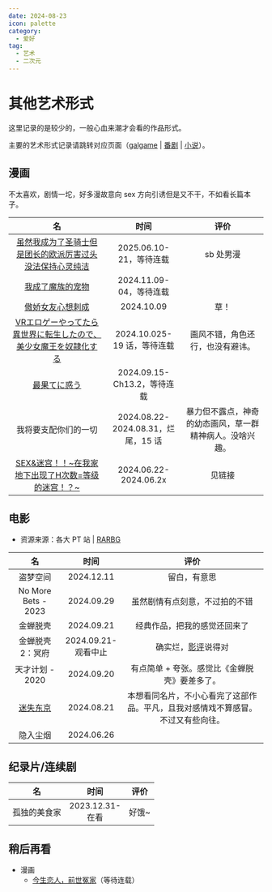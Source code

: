 ```yaml
---
date: 2024-08-23
icon: palette
category:
  - 爱好
tag:
  - 艺术
  - 二次元
---
```


# 其他艺术形式

这里记录的是较少的，一般心血来潮才会看的作品形式。

主要的艺术形式记录请跳转对应页面（[galgame](./galgame.md) | [番剧](./anime.md) | [小说](./books.md)）。

## 漫画

不太喜欢，剧情一坨，好多漫故意向 sex 方向引诱但是又不干，不如看长篇本子。

<!-- prettier-ignore -->
| 名 | 时间 | 评价 |
| :-: | :-: | :-: |
| [虽然我成为了圣骑士但是团长的欧派厉害过头没法保持心灵纯洁](https://www.manhuagui.com/comic/51315/) | 2025.06.10-<br/>21，等待连载 | sb 处男漫 |
| [我成了魔族的宠物](https://manhuagui.com/comic/53159/) | 2024.11.09-<br/>04，等待连载 |
| [傲娇女友心想刺成](https://manhuagui.com/comic/44973/) | 2024.10.09 | 草！ |
| [VRエロゲーやってたら異世界に転生したので、美少女魔王を奴隷化する](https://copymanga.tv/comic/vryouxizhuanshengyishijietiaojiaomowangmeishaonvclothoutsaber/chapter/519b94f4-65e3-11e9-8bc8-024352452ce0) | 2024.10.025-<br/>19 话，等待连载 | <dtlslong>画风不错，角色还行，也没有避讳。</dtlslong> |
| [最果てに惑う](https://mangabz.com/30986bz/) | 2024.09.15-<br/>Ch13.2，等待连载 |
| 我将要支配你们的一切 | 2024.08.22-<br/>2024.08.31，烂尾，15 话 | <dtlslong>暴力但不露点，神奇的幼态画风，草一群精神病人。没啥兴趣。</dtlslong> |
| [SEX&迷宫！！~在我家地下出现了H次数=等级的迷宫！？~](https://t.me/absolutexsH/2071) | 2024.06.22-<br/>2024.06.2x | 见链接 |

## 电影

- 资源来源：各大 PT 站 | [RARBG](https://wvw.rarbg.tw/)

<!-- prettier-ignore -->
| 名 | 时间 | 评价 |
| :-: | :-: | :-: |
| 盗梦空间 <OrderBadge text="二刷" :order=2 /> | 2024.12.11 | 留白，有意思 |
| No More Bets - 2023 | 2024.09.29 | 虽然剧情有点刻意，不过拍的不错 |
| 金蝉脱壳 <OrderBadge :order=1 /><OrderBadge text="三刷" :order=3 /> | 2024.09.21 | 经典作品，把我的感觉还回来了 |
| 金蝉脱壳2：冥府 <OrderBadge :order=2 /> | 2024.09.21-<br/>观看中止 | 确实烂，[影评](https://movie.douban.com/review/9437758/)说得对 |
| 天才计划 - 2020 | 2024.09.20 | <dtlslong>有点简单 + 夸张。感觉比《金蝉脱壳》要差多了。</dtlslong> |
| [迷失东京](https://zh.wikipedia.org/wiki/迷失东京) | 2024.08.21 | <dtlslong>本想看同名片，不小心看完了这部作品。平凡，且我对感情戏不算感冒。不过又有些向往。</dtlslong> |
| 隐入尘烟 | 2024.06.26 |

## 纪录片/连续剧

<!-- prettier-ignore -->
| 名 | 时间 | 评价 |
| :-: | :-: | :-: |
| 孤独的美食家 | 2023.12.31-<br/>在看 | 好饿~ |

## 稍后再看

- 漫画
  - [今生恋人，前世冤家](https://18comic.vip/album/604146/今生恋人-前世冤家-不咕鸟汉化组-禁漫天堂)（等待连载）
